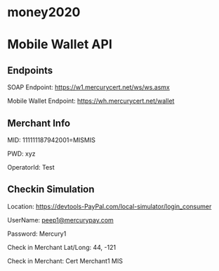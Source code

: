 money2020
=========

# Mobile Wallet API

## Endpoints

SOAP Endpoint:  https://w1.mercurycert.net/ws/ws.asmx

Mobile Wallet Endpoint:  https://wh.mercurycert.net/wallet

## Merchant Info
MID: 111111187942001=MISMIS

PWD: xyz

OperatorId: Test

## Checkin Simulation
Location:  https://devtools-PayPal.com/local-simulator/login_consumer  

UserName: peep1@mercurypay.com

Password: Mercury1

Check in Merchant Lat/Long: 44, -121

Check in Merchant:  Cert Merchant1 MIS
 
